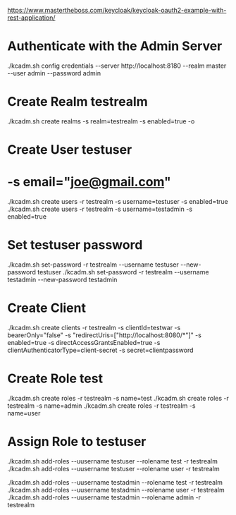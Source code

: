 https://www.mastertheboss.com/keycloak/keycloak-oauth2-example-with-rest-application/

# Authenticate with the Admin Server

./kcadm.sh config credentials --server http://localhost:8180 --realm master --user admin --password admin

# Create Realm testrealm

./kcadm.sh create realms -s realm=testrealm -s enabled=true -o

# Create User testuser

# -s email="joe@gmail.com"

./kcadm.sh create users -r testrealm -s username=testuser -s enabled=true
./kcadm.sh create users -r testrealm -s username=testadmin -s enabled=true

# Set testuser password

./kcadm.sh set-password -r testrealm --username testuser --new-password testuser
./kcadm.sh set-password -r testrealm --username testadmin --new-password testadmin

# Create Client

./kcadm.sh create clients -r testrealm -s clientId=testwar -s bearerOnly="false" -s "redirectUris=[\"http://localhost:8080/*\"]" -s enabled=true -s directAccessGrantsEnabled=true -s clientAuthenticatorType=client-secret -s secret=clientpassword

# Create Role test

./kcadm.sh create roles -r testrealm -s name=test
./kcadm.sh create roles -r testrealm -s name=admin
./kcadm.sh create roles -r testrealm -s name=user

# Assign Role to testuser

./kcadm.sh add-roles --uusername testuser --rolename test -r testrealm
./kcadm.sh add-roles --uusername testuser --rolename user -r testrealm

./kcadm.sh add-roles --uusername testadmin --rolename test -r testrealm
./kcadm.sh add-roles --uusername testadmin --rolename user -r testrealm
./kcadm.sh add-roles --uusername testadmin --rolename admin -r testrealm
